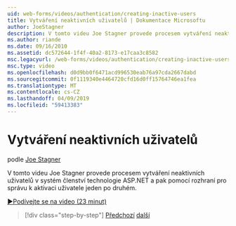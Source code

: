 ```yaml
---
uid: web-forms/videos/authentication/creating-inactive-users
title: Vytváření neaktivních uživatelů | Dokumentace Microsoftu
author: JoeStagner
description: V tomto videu Joe Stagner provede procesem vytváření neaktivních uživatelů v systém členství technologie ASP.NET a pak pomocí rozhraní správce k aktivaci uživatele jeden...
ms.author: riande
ms.date: 09/16/2010
ms.assetid: dc572644-1f4f-40a2-8173-e17caa3c8582
msc.legacyurl: /web-forms/videos/authentication/creating-inactive-users
msc.type: video
ms.openlocfilehash: d0d9bb0f6471acd996530eab76a97cda2667dabd
ms.sourcegitcommit: 0f1119340e4464720cfd16d0ff15764746ea1fea
ms.translationtype: MT
ms.contentlocale: cs-CZ
ms.lasthandoff: 04/09/2019
ms.locfileid: "59413383"
---
```

# <a name="creating-inactive-users"></a>Vytváření neaktivních uživatelů

podle [Joe Stagner](https://github.com/JoeStagner)

V tomto videu Joe Stagner provede procesem vytváření neaktivních uživatelů v systém členství technologie ASP.NET a pak pomocí rozhraní pro správu k aktivaci uživatele jeden po druhém.

[&#9654;Podívejte se na video (23 minut)](https://channel9.msdn.com/Blogs/ASP-NET-Site-Videos/creating-inactive-users)

> [!div class="step-by-step"]
> [Předchozí](simple-web-service-authentication.md)
> [další](sql-injection-defense.md)
